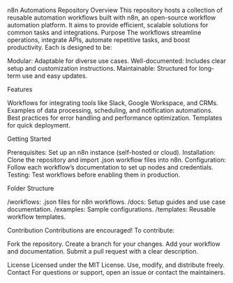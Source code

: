 n8n Automations Repository
Overview
This repository hosts a collection of reusable automation workflows built with n8n, an open-source workflow automation platform. It aims to provide efficient, scalable solutions for common tasks and integrations.
Purpose
The workflows streamline operations, integrate APIs, automate repetitive tasks, and boost productivity. Each is designed to be:

Modular: Adaptable for diverse use cases.
Well-documented: Includes clear setup and customization instructions.
Maintainable: Structured for long-term use and easy updates.

Features

Workflows for integrating tools like Slack, Google Workspace, and CRMs.
Examples of data processing, scheduling, and notification automations.
Best practices for error handling and performance optimization.
Templates for quick deployment.

Getting Started

Prerequisites: Set up an n8n instance (self-hosted or cloud).
Installation: Clone the repository and import .json workflow files into n8n.
Configuration: Follow each workflow’s documentation to set up nodes and credentials.
Testing: Test workflows before enabling them in production.

Folder Structure

/workflows: .json files for n8n workflows.
/docs: Setup guides and use case documentation.
/examples: Sample configurations.
/templates: Reusable workflow templates.

Contribution
Contributions are encouraged! To contribute:

Fork the repository.
Create a branch for your changes.
Add your workflow and documentation.
Submit a pull request with a clear description.

License
Licensed under the MIT License. Use, modify, and distribute freely.
Contact
For questions or support, open an issue or contact the maintainers.
